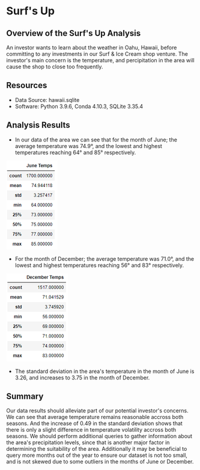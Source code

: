 # Surf's Up

## Overview of the Surf's Up Analysis
An investor wants to learn about the weather in Oahu, Hawaii, before committing to any investments in our Surf & Ice Cream shop venture. The investor's main concern is the temperature, and percipitation in the area will cause the shop to close too frequently.

## Resources
- Data Source: hawaii.sqlite
- Software: Python 3.9.6, Conda 4.10.3, SQLite 3.35.4

## Analysis Results
- In our data of the area we can see that for the month of June; the average temperature was 74.9°, and the lowest and highest temperatures reaching 64° and 85° respectively.

![June_Temps](challenge/resources/june_temps.png)
- For the month of December; the average temperature was 71.0°, and the lowest and highest temperatures reaching 56° and 83° respectively.

![Dec_Temps](challenge/resources/dec_temps.png)
- The standard deviation in the area's temperature in the month of June is 3.26, and increases to 3.75 in the month of December.

## Summary
Our data results should alleviate part of our potential investor's concerns. We can see that average temperature remains reasonable accross both seasons. And the increase of 0.49 in the standard deviation shows that there is only a slight difference in temperature volatility accross both seasons. We should perform additional queries to gather information about the area's precipitation levels, since that is another major factor in determining the suitability of the area. Additionally it may be beneficial to query more months out of the year to ensure our dataset is not too small, and is not skewed due to some outliers in the months of June or December.